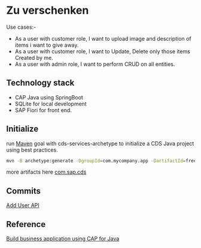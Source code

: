 # Zu verschenken

Use cases:-
- As a user with customer role, I want to upload image and description of items i want to give away.
- As a user with customer role, I want to Update, Delete only those items Created by me.
- As a user with admin role, I want to perform CRUD on all entities.

## Technology stack
- CAP Java using SpringBoot
- SQLite for local development
- SAP Fiori for front end.

## Initialize
run [Maven](https://maven.apache.org/guides/getting-started/maven-in-five-minutes.html) goal with cds-services-archetype  to initialize a CDS Java project using best practices.

```bash
mvn -B archetype:generate -DgroupId=com.mycompany.app -DartifactId=free-service -Dpackage=com.mycompany.app.freeservice -DarchetypeArtifactId=cds-services-archetype -DarchetypeGroupId=com.sap.cds -DarchetypeVersion=RELEASE
```

more artifacts here [com.sap.cds](https://mvnrepository.com/artifact/com.sap.cds)

## Commits

[Add User API ](https://github.com/shoneyJ/cap_java/commit/854a3d4ad603abb41bdba82c3e19167584b1588d)

## Reference

[Build business application using CAP for Java](https://developers.sap.com/mission.cap-java-app.html)
